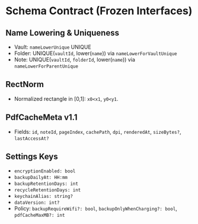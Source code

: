# Schema Contract (Frozen Interfaces)

## Name Lowering & Uniqueness
- Vault: `nameLowerUnique` UNIQUE
- Folder: UNIQUE(`vaultId`, lower(`name`)) via `nameLowerForVaultUnique`
- Note: UNIQUE(`vaultId`, `folderId`, lower(`name`)) via `nameLowerForParentUnique`

## RectNorm
- Normalized rectangle in [0,1]: `x0<x1`, `y0<y1`.

## PdfCacheMeta v1.1
- Fields: `id`, `noteId`, `pageIndex`, `cachePath`, `dpi`, `renderedAt`, `sizeBytes?`, `lastAccessAt?`

## Settings Keys
- `encryptionEnabled: bool`
- `backupDailyAt: HH:mm`
- `backupRetentionDays: int`
- `recycleRetentionDays: int`
- `keychainAlias: string?`
- `dataVersion: int?`
- Policy: `backupRequireWifi?: bool`, `backupOnlyWhenCharging?: bool`, `pdfCacheMaxMB?: int`



